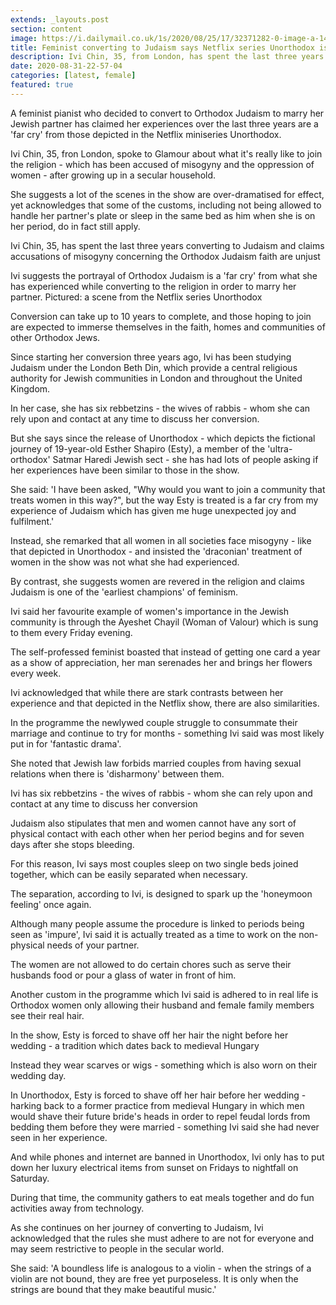 ```yaml
---
extends: _layouts.post
section: content
image: https://i.dailymail.co.uk/1s/2020/08/25/17/32371282-0-image-a-14_1598373497883.jpg 
title: Feminist converting to Judaism says Netflix series Unorthodox is far cry from her own experiences 
description: Ivi Chin, 35, from London, has spent the last three years converting to Orthodox Judaism in order to marry her partner. During the process, she has studied and lived by Jewish law. 
date: 2020-08-31-22-57-04 
categories: [latest, female] 
featured: true 
--- 
```

A feminist pianist who decided to convert to Orthodox Judaism to marry her Jewish partner has claimed her experiences over the last three years are a 'far cry' from those depicted in the Netflix miniseries Unorthodox. 

Ivi Chin, 35, fron London, spoke to Glamour about what it's really like to join the religion - which has been accused of misogyny and the oppression of women - after growing up in a secular household.

She suggests a lot of the scenes in the show are over-dramatised for effect, yet acknowledges that some of the customs, including not being allowed to handle her partner's plate or sleep in the same bed as him when she is on her period, do in fact still apply. 

Ivi Chin, 35, has spent the last three years converting to Judaism and claims accusations of misogyny concerning the Orthodox Judaism faith are unjust

Ivi suggests the portrayal of Orthodox Judaism is a 'far cry' from what she has experienced while converting to the religion in order to marry her partner. Pictured: a scene from the Netflix series Unorthodox

Conversion can take up to 10 years to complete, and those hoping to join are expected to immerse themselves in the faith, homes and communities of other Orthodox Jews. 

Since starting her conversion three years ago, Ivi has been studying Judaism under the London Beth Din, which provide a central religious authority for Jewish communities in London and throughout the United Kingdom. 

In her case, she has six rebbetzins - the wives of rabbis - whom she can rely upon and contact at any time to discuss her conversion. 

But she says since the release of Unorthodox - which depicts the fictional journey of 19-year-old Esther Shapiro (Esty), a member of the 'ultra-orthodox' Satmar Haredi Jewish sect - she has had lots of people asking if her experiences have been similar to those in the show. 

She said: 'I have been asked, "Why would you want to join a community that treats women in this way?", but the way Esty is treated is a far cry from my experience of Judaism which has given me huge unexpected joy and fulfilment.'

Instead, she remarked that all women in all societies face misogyny - like that depicted in Unorthodox - and insisted the 'draconian' treatment of women in the show was not what she had experienced. 

By contrast, she suggests women are revered in the religion and claims Judaism is one of the 'earliest champions' of feminism. 

Ivi said her favourite example of women's importance in the Jewish community is through the Ayeshet Chayil (Woman of Valour) which is sung to them every Friday evening. 

The self-professed feminist boasted that instead of getting one card a year as a show of appreciation, her man serenades her and brings her flowers every week. 

Ivi acknowledged that while there are stark contrasts between her experience and that depicted in the Netflix show, there are also similarities.  

In the programme the newlywed couple struggle to consummate their marriage and continue to try for months - something Ivi said was most likely put in for 'fantastic drama'. 

She noted that Jewish law forbids married couples from having sexual relations when there is 'disharmony' between them.  

Ivi has six rebbetzins - the wives of rabbis - whom she can rely upon and contact at any time to discuss her conversion

Judaism also stipulates that men and women cannot have any sort of physical contact with each other when her period begins and for seven days after she stops bleeding. 

For this reason, Ivi says most couples sleep on two single beds joined together, which can be easily separated when necessary. 

The separation, according to Ivi, is designed to spark up the 'honeymoon feeling' once again. 

Although many people assume the procedure is linked to periods being seen as 'impure', Ivi said it is actually treated as a time to work on the non-physical needs of your partner.  

The women are not allowed to do certain chores such as serve their husbands food or pour a glass of water in front of him. 

Another custom in the programme which Ivi said is adhered to in real life is Orthodox women only allowing their husband and female family members see their real hair. 

In the show, Esty is forced to shave off her hair the night before her wedding - a tradition which dates back to medieval Hungary

Instead they wear scarves or wigs - something which is also worn on their wedding day. 

In Unorthodox, Esty is forced to shave off her hair before her wedding - harking back to a former practice from medieval Hungary in which men would shave their future bride's heads in order to repel feudal lords from bedding them before they were married - something Ivi said she had never seen in her experience.

And while phones and internet are banned in Unorthodox, Ivi only has to put down her luxury electrical items from sunset on Fridays to nightfall on Saturday. 

During that time, the community gathers to eat meals together and do fun activities away from technology. 

As she continues on her journey of converting to Judaism, Ivi acknowledged that the rules she must adhere to are not for everyone and may seem restrictive to people in the secular world. 

She said: 'A boundless life is analogous to a violin - when the strings of a violin are not bound, they are free yet purposeless. It is only when the strings are bound that they make beautiful music.'

